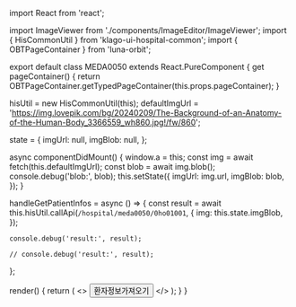 import React from 'react';

import ImageViewer from './components/ImageEditor/ImageViewer'; import { HisCommonUtil } from 'klago-ui-hospital-common'; import { OBTPageContainer } from 'luna-orbit';

export default class MEDA0050 extends React.PureComponent { get pageContainer() { return OBTPageContainer.getTypedPageContainer(this.props.pageContainer); }

hisUtil = new HisCommonUtil(this); defaultImgUrl = 'https://img.lovepik.com/bg/20240209/The-Background-of-an-Anatomy-of-the-Human-Body_3366559_wh860.jpg!/fw/860';

state = { imgUrl: null, imgBlob: null, };

async componentDidMount() { window.a = this; const img = await fetch(this.defaultImgUrl); const blob = await img.blob(); console.debug('blob:', blob); this.setState({ imgUrl: img.url, imgBlob: blob, }); }

handleGetPatientInfos = async () => { const result = await this.hisUtil.callApi(`/hospital/meda0050/0ho01001`, { img: this.state.imgBlob, });

    console.debug('result:', result);

    // console.debug('result:', result);

};

render() { return ( <> <button onClick={this.handleGetPatientInfos}>환자정보가져오기</button> <ImageViewer imgUrl={this.state.imgUrl} /> </> ); } }
